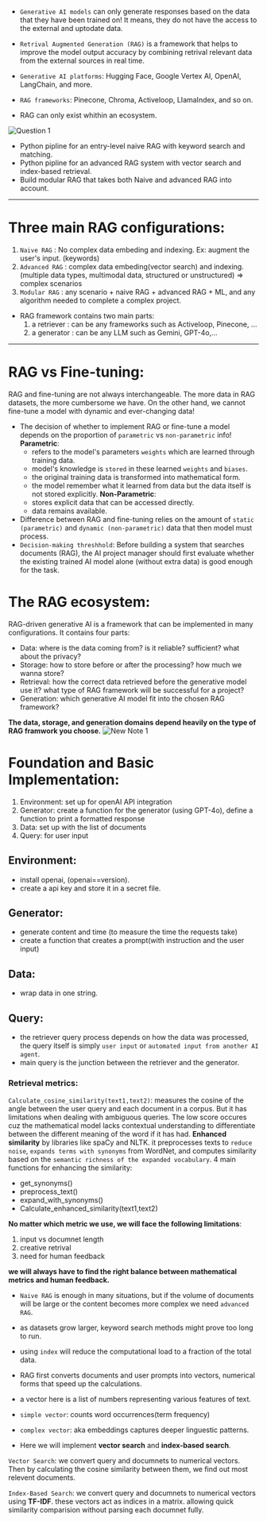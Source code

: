 * `Generative AI models` can only generate responses based on the data that they have been trained on! It means, they do not have the access to the external and uptodate data.
  
* `Retrival Augmented Generation (RAG)` is a framework that helps to improve the model output accuracy by combining retrival relevant data from the external sources in real time.

* `Generative AI platforms`: Hugging Face, Google Vertex AI, OpenAI, LangChain, and more.
* `RAG frameworks`: Pinecone, Chroma, Activeloop, LIamaIndex, and so on.

* RAG can only exist whithin an ecosystem.

![‎Question ‎1](https://github.com/user-attachments/assets/2f17844b-426a-4589-bca3-9a767857341a)

- Python pipline for an entry-level naive RAG with keyword search and matching.
- Python pipline for an advanced RAG system with vector search and index-based retrieval.
- Build modular RAG that takes both Naive and advanced RAG into account.
______________________________________
# Three main RAG configurations:
  1. `Naive RAG` : No complex data embeding and indexing. Ex: augment the user's input. (keywords)
  2. `Advanced RAG` : complex data embeding(vector search) and indexing. (multiple data types, multimodal data, structured or unstructured) => complex scenarios
  3. `Modular RAG` : any scenario + naive RAG + advanced RAG + ML, and any algorithm needed to complete a complex project.

- RAG framework contains two main parts:
    1. a retriever : can be any frameworks such as Activeloop, Pinecone, ...
    2. a generator : can be any LLM such as Gemini, GPT-4o,...

_________________________
# RAG vs Fine-tuning:
RAG and fine-tuning are not always interchangeable. The more data in RAG datasets, the more cumbersome we have. On the other hand, we cannot fine-tune a model with dynamic and ever-changing data!
* The decision of whether to implement RAG or fine-tune a model depends on the proportion of `parametric` vs `non-parametric` info!
**Parametric**:
  - refers to the model's parameters `weights` which are learned through training data.
  - model's knowledge is `stored` in these learned `weights` and `biases`.
  - the original training data is transformed into mathematical form.
  - the model remember what it learned from data but the data itself is not stored explicitly.
**Non-Parametric**:
  - stores explicit data that can be accessed directly.
  - data remains available.
* Difference between RAG and fine-tuning relies on the amount of `static (parametric)` and `dynamic (non-parametric)` data that then model must process.
* `Decision-making threshhold`: Before building a system that searches documents (RAG), the AI project manager should first evaluate whether the existing trained AI model alone (without extra data) is good enough for the task.

# The RAG ecosystem:

RAG-driven generative AI is a framework that can be implemented in many configurations.
It contains four parts:
- Data: where is the data coming from? is it reliable? sufficient? what about the privacy?
- Storage: how to store before or after the processing? how much we wanna store?
- Retrieval: how the correct data retrieved before the generative model use it? what type of RAG framework will be successful for a project?
- Generation: which generative AI model fit into the chosen RAG framework?


**The data, storage, and generation domains depend heavily on the type of RAG framwork you choose.**
![‎New Note ‎1](https://github.com/user-attachments/assets/07e368d1-b6e9-427c-9063-1b9c7d142893)

# Foundation and Basic Implementation:
1. Environment: set up for openAI API integration
2. Generator: create a function for the generator (using GPT-4o), define a function to print a formatted response
3. Data: set up with the list of documents
4. Query: for user input

## Environment:
- install openai, (openai==version).
- create a api key and store it in a secret file.

## Generator:
- generate content and time (to measure the time the requests take)
- create a function that creates a prompt(with instruction and the user input)

## Data:
- wrap data in one string.

## Query:
- the retriever query process depends on how the data was processed, the query itself is simply `user input` or `automated input from another AI agent`.
- main query is the junction between the retriever and the generator.

### Retrieval metrics:
`Calculate_cosine_similarity(text1,text2)`:
measures the cosine of the angle between the user query and each document in a corpus. But it has limitations when dealing with ambiguous queries. The low score occures cuz the mathematical model lacks contextual understanding to differentiate between the different meaning of the word if it has had. 
**Enhanced similarity**
by libraries like spaCy and NLTK. it preprocesses texts to `reduce noise`, `expands terms with synonyms` from WordNet, and computes similarity based on the `semantic richness of the expanded vocabulary`.
4 main functions for enhancing the similarity:
* get_synonyms()
* preprocess_text()
* expand_with_synonyms()
* Calculate_enhanced_similarity(text1,text2) 


**No matter which metric we use, we will face the following limitations**:
1. input vs documnet length
2. creative retrival
3. need for human feedback
   
**we will always have to find the right balance between mathematical metrics and human feedback.**

- `Naive RAG` is enough in many situations, but if the volume of documents will be large or the content becomes more complex we need `advanced RAG`.

- as datasets grow larger, keyword search methods might prove too long to run.
- using `index` will reduce the computational load to a fraction of the total data.
- RAG first converts documents and user prompts into vectors, numerical forms that speed up the calculations.
- a vector here is a list of numbers representing various features of text.
- `simple vector`: counts word occurrences(term frequency)
- `complex vector`: aka embeddings captures deeper linguestic patterns.
- Here we will implement **vector search** and **index-based search**.

`Vector Search`: we convert query and documnets to numerical vectors. Then by calculating the cosine similarity between them, we find out most relevent documents.

`Index-Based Search`: we convert query and documnets to numerical vectors using **TF-IDF**. these vectors act as indices in a matrix. allowing quick similarity comparision without parsing each documnet fully.
